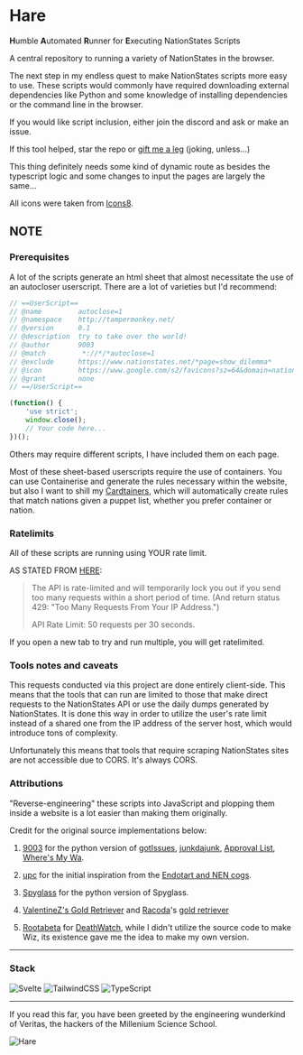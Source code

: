 # Hare

**H**umble **A**utomated **R**unner for **E**xecuting NationStates Scripts 

A central repository to running a variety of NationStates in the browser. 

The next step in my endless quest to make NationStates scripts more easy to use. These scripts would commonly have required downloading external dependencies like Python and some knowledge of installing dependencies or the command line in the browser.

If you would like script inclusion, either join the discord and ask or make an issue.

If this tool helped, star the repo or [gift me a leg](https://www.nationstates.net/nation=kractero) (joking, unless...)

This thing definitely needs some kind of dynamic route as besides the typescript logic and some changes to input the pages are largely the same...

All icons were taken from [Icons8](https://icons8.com/icons).

## NOTE

### Prerequisites
A lot of the scripts generate an html sheet that almost necessitate the use of an autocloser userscript. There are a lot of varieties but I'd recommend:
```js
// ==UserScript==
// @name         autoclose=1
// @namespace    http://tampermonkey.net/
// @version      0.1
// @description  try to take over the world!
// @author       9003
// @match         *://*/*autoclose=1
// @exclude      https://www.nationstates.net/*page=show_dilemma*
// @icon         https://www.google.com/s2/favicons?sz=64&domain=nationstates.net// 
// @grant        none
// ==/UserScript==

(function() {
    'use strict';
    window.close();
    // Your code here...
})();
```

Others may require different scripts, I have included them on each page.

Most of these sheet-based userscripts require the use of containers. You can use Containerise and generate the rules necessary within the website, but also I want to shill my [Cardtainers](https://addons.mozilla.org/en-US/firefox/addon/cardtainers/), which will automatically create rules that match nations given a puppet list, whether you prefer container or nation.

### Ratelimits
All of these scripts are running using YOUR rate limit. 

AS STATED FROM [HERE](https://www.nationstates.net/pages/api.html):

>The API is rate-limited and will temporarily lock you out if you send too many requests within a short period of time. (And return status 429: "Too Many Requests From Your IP Address.")
>
>API Rate Limit: 50 requests per 30 seconds. 

If you open a new tab to try and run multiple, you will get ratelimited.

### Tools notes and caveats

This requests conducted via this project are done entirely client-side. This means that the tools that can run are limited to those that make direct requests to the NationStates API or use the daily dumps generated by NationStates. It is done this way in order to utilize the user's rate limit instead of a shared one from the IP address of the server host, which would introduce tons of complexity.

Unfortunately this means that tools that require scraping NationStates sites are not accessible due to CORS. It's always CORS.


### Attributions
"Reverse-engineering" these scripts into JavaScript and plopping them inside a website is a lot easier than making them originally. 

Credit for the original source implementations below:

1. [9003](https://github.com/jmikk) for the python version of [gotIssues](https://github.com/jmikk/gotIssues), [junkdajunk](https://github.com/jmikk/Card-Proccessor), [Approval List](https://github.com/jmikk/Approval-List), [Where's My Wa](https://github.com/jmikk/WheresMyWA).

2. [upc](https://github.com/nsupc) for the initial inspiration from the [Endotart and NEN cogs](https://github.com/nsupc/UPC-3PO/blob/main/cogs/nsinfo.py).

3. [Spyglass](https://github.com/Derpseh/Spyglass) for the python version of Spyglass.

4. [ValentineZ's Gold Retriever](https://forum.nationstates.net/viewtopic.php?f=42&t=476326) and [Racoda](https://github.com/dithpri)'s [gold retriever](https://github.com/dithpri/goldretriever-web)

5. [Rootabeta](https://github.com/rootabeta) for [DeathWatch](https://github.com/rootabeta/DeathWatch), while I didn't utilize the source code to make Wiz, its existence gave me the idea to make my own version.

<hr>

### Stack

![Svelte](https://img.shields.io/badge/svelte-%23f1413d.svg?style=for-the-badge&logo=svelte&logoColor=white)
![TailwindCSS](https://img.shields.io/badge/tailwindcss-%2338B2AC.svg?style=for-the-badge&logo=tailwind-css&logoColor=white)
![TypeScript](https://img.shields.io/badge/typescript-%23007ACC.svg?style=for-the-badge&logo=typescript&logoColor=white)

<hr>

If you read this far, you have been greeted by the engineering wunderkind of Veritas, the hackers of the Millenium Science School.

![Hare](https://static.miraheze.org/bluearchivewiki/4/47/Hare.png?20210217174626)